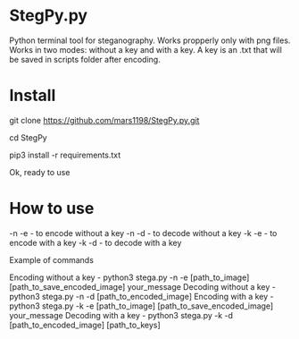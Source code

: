 # StegPy.py

Python terminal tool for steganography. Works propperly only with png files. Works in two modes: without a key and with a key. A key is an .txt that will be saved in scripts folder after encoding.

# Install

git clone https://github.com/mars1198/StegPy.py.git

cd StegPy

pip3 install -r requirements.txt

Ok, ready to use



# How to use
-n -e - to encode without a key
-n -d - to decode without a key
-k -e - to encode with a key
-k -d - to decode with a key

Example of commands

Encoding without a key -  python3 stega.py -n -e [path_to_image] [path_to_save_encoded_image] your_message
Decoding without a key -  python3 stega.py -n -d [path_to_encoded_image]
Encoding with a key - python3 stega.py -k -e [path_to_image] [path_to_save_encoded_image] your_message
Decoding with a key - python3 stega.py -k -d [path_to_encoded_image] [path_to_keys]
